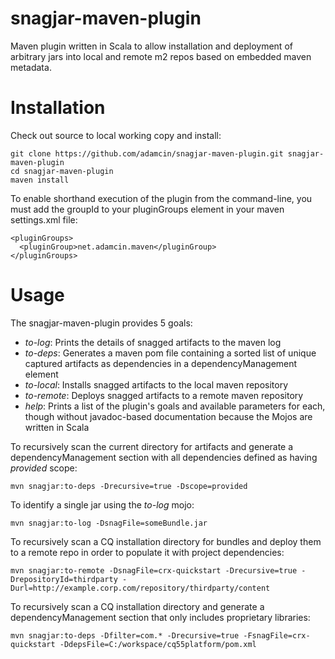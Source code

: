snagjar-maven-plugin
====================

Maven plugin written in Scala to allow installation and deployment of arbitrary jars into local and remote m2 repos based on embedded maven metadata.

Installation
============

Check out source to local working copy and install:

    git clone https://github.com/adamcin/snagjar-maven-plugin.git snagjar-maven-plugin
    cd snagjar-maven-plugin
    maven install

To enable shorthand execution of the plugin from the command-line, you must add the groupId to your pluginGroups element in your maven settings.xml file:

    <pluginGroups>
      <pluginGroup>net.adamcin.maven</pluginGroup>
    </pluginGroups>
    
Usage
=====

The snagjar-maven-plugin provides 5 goals:

- _to-log_: Prints the details of snagged artifacts to the maven log
- _to-deps_: Generates a maven pom file containing a sorted list of unique captured artifacts as dependencies in a dependencyManagement element
- _to-local_: Installs snagged artifacts to the local maven repository
- _to-remote_: Deploys snagged artifacts to a remote maven repository
- _help_: Prints a list of the plugin's goals and available parameters for each, though without javadoc-based documentation because the Mojos are written in Scala

To recursively scan the current directory for artifacts and generate a dependencyManagement section with all dependencies defined as having _provided_ scope:

    mvn snagjar:to-deps -Drecursive=true -Dscope=provided
    
To identify a single jar using the _to-log_ mojo:

    mvn snagjar:to-log -DsnagFile=someBundle.jar
    
To recursively scan a CQ installation directory for bundles and deploy them to a remote repo in order to populate it with project dependencies:

    mvn snagjar:to-remote -DsnagFile=crx-quickstart -Drecursive=true -DrepositoryId=thirdparty -Durl=http://example.corp.com/repository/thirdparty/content
    
To recursively scan a CQ installation directory and generate a dependencyManagement section that only includes proprietary libraries:

    mvn snagjar:to-deps -Dfilter=com.* -Drecursive=true -FsnagFile=crx-quickstart -DdepsFile=C:/workspace/cq55platform/pom.xml
    
    